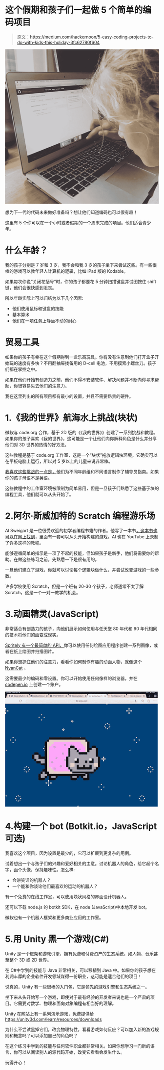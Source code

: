 # 这个假期和孩子们一起做 5 个简单的编码项目

> 原文：<https://medium.com/hackernoon/5-easy-coding-projects-to-do-with-kids-this-holiday-3fc62780f604>

![](img/948de38a498773d3b5c8f0df8f1f1b41.png)

想为下一代的代码未来做好准备吗？想让他们知道编码也可以很有趣！

这里有 5 个你可以在一个小时或者假期的一个周末完成的项目。他们适合青少年。

# 什么年龄？

我的孩子分别是 7 岁和 3 岁，我不会和我 3 岁的孩子坐下来尝试这些。有一些很棒的游戏可以教年轻人计算机的逻辑，比如 iPad 版的 Kodable。

如果每次你说“关闭花括号”时，你的孩子都要花 5 分钟扫描键盘并试图按住 shift 键，他们会很快感到沮丧。

所以年龄实际上可以归结为以下几个因素:

*   他们使用鼠标和键盘的技能
*   基本算术
*   他们在一项任务上静坐不动的耐心

# 贸易工具

如果你的孩子有幸在这个假期得到一盒乐高玩具。你有没有注意到他们打开盒子开始玩的速度有多快？不用翻抽屉找备用的 D-cell 电池，不用摸索小螺丝刀。孩子们都在掌控之中。

如果在他们开始有创造力之前，他们不得不安装软件、解决问题并不断向你寻求帮助，你很容易失去他们的注意力。

我在这里列出的所有项目都有最小的设置，并且不需要昂贵的硬件。

# 1.《我的世界》航海水上挑战(块状)

微软与 code.org 合作，基于 2D 版的《《我的世界》》创建了一系列挑战和教程。如果你的孩子喜欢《我的世界》，这可能是一个让他们向你解释角色是什么并分享他们对 3D 世界的热情的好方法。

这些教程是基于 code.org 工作室，这是一个“块状”拖放逻辑块环境。它确实可以在平板电脑上运行，所以对 5 岁以上的儿童来说非常棒。

[我喜欢这些挑战的一点是，](https://code.org/minecraft/facilitator)他们为不同年龄组和不同语言制作了辅导员指南。如果你的孩子母语不是英语。

这些教程中的工作室环境被限制为简单易用，但是一旦孩子们熟悉了这些基于块的编程工具，他们就可以从头开始了。

# 2.阿尔·斯威加特的 Scratch 编程游乐场

Al Sweigart 是一位很受欢迎的初学者编程书籍的作者。他写了一本书[，这本书也可以在网上找到](https://books.google.com.au/books/about/Scratch_Programming_Playground.html?id=HZG7DQAAQBAJ&printsec=frontcover&source=kp_read_button&redir_esc=y)，里面有一套可以从头开始构建的游戏。Al 也在 YouTube 上录制了许多这样的教程。

能够遵循简单的指示是一项了不起的技能，但如果孩子是新手，他们将需要你的帮助。在做这些练习之前，先熟悉一下是很有用的。

一旦他们建立了游戏，你就可以讨论每个逻辑块做什么，并尝试改变游戏的一些参数。

许多学校使用 Scratch，但是一个班有 20-30 个孩子，老师通常不太了解 Scratch，这是一个一对一教学的机会。

# 3.动画精灵(JavaScript)

非常适合有创造力的孩子，向他们展示如何使用与任天堂 80 年代和 90 年代相同的技术将他们的画变成现实。

[Spritely 有一个最简单的 API，](http://spritely.net/documentation/)你可以使用任何绘图应用程序创建一系列图像，或者在纸上绘图并扫描图片。

如果你想抓住他们的注意力，看看你如何制作有趣的动画人物，就像这个 [NyanCat](http://shiou.com/nyancat/) 。

这需要最少的编码和零设置。你可以开始使用任何像样的浏览器，并在 [codepen.io](https://codepen.io) 上创建一个账户。

![](img/c16f2064de60063e4006b46647c96951.png)

# 4.构建一个 bot (Botkit.io，JavaScript 可选)

我喜欢这个项目，因为设置是最少的，它可以扩展到更复杂的用例。

试着想出一个与孩子们的兴趣和爱好相关的主意。讨论机器人的角色，给它起个名字，画个头像，保持趣味性。怎么样:

*   会讲笑话的机器人？
*   一个能和你谈论他们最喜欢的运动的机器人？

有一个免费的在线工作室，可以使用块状风格的界面设计机器人。

还可以下载 node.js 的 botkit SDK，在 node (JavaScript)中本地开发 bot。

微软也有一个机器人框架和更多商业应用的工作室。

# 5.用 Unity 黑一个游戏(C#)

Unity 是一个框架和游戏引擎，拥有免费和付费资产的生态系统，如人物、音乐甚至整个 3D 或 2D 世界。

在 C#中学到的技能与 Java 非常相关，可以移植到 Java 中。如果你的孩子想在利润丰厚的企业软件开发领域谋得一份职业，这可能是适合他们的项目！

说真的，Unity 有一些很棒的入门包，它是领先的游戏引擎和生态系统之一。

坐下来从头开始写一个游戏，即使对于最有经验的开发者来说也是一个严肃的项目。它需要对数学、物理和面向对象编程有相当好的理解。

Unity 在网站上有一系列演示游戏，免费提供给 https://unity3d.com/learn/resources/downloads

为什么不尝试黑掉它们，改变物理特性，看看游戏如何反应？可以加入新的游戏规则和概念吗？可以添加自己的角色吗？

在这个练习中学到的技能与任何软件职业都非常相关。如果你想学习一门新的语言，你可以从阅读别人的源代码开始，改变它看看会发生什么。

玩得开心！